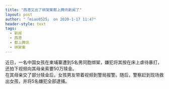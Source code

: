 ```yaml
---
title: "西港又出了绑架案都上腾讯新闻了"
layout: post
author: "「miao0525」 on 2020-1-17 11:47"
header-style: text
tags:
  - 新闻
  - 西港
  - 都上腾讯
  - 绑架案
---
```


<head></head>
<body>
  近日，一名中国女孩在柬埔寨遭到5名男同胞绑架，嫌犯将其按在床上虐待暴打，还拍下视频向其母亲索要50万赎金。
 <br> 在其母亲交了部分赎金后，女孩男友带着视频到警局报警。随后，警察赶到现场救出女孩，并将5名嫌犯全部逮捕。
</body>


